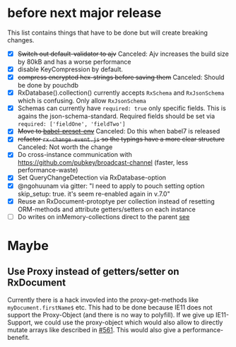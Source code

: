 # before next major release

This list contains things that have to be done but will create breaking changes.


- [x] ~~Switch out default-validator to ajv~~ Canceled: Ajv increases the build size by 80kB and has a worse performance
- [x] disable KeyCompression by default.
- [x] ~~compress encrypted hex-strings before saving them~~ Canceled: Should be done by pouchdb
- [x] RxDatabase().collection() currently accepts `RxSchema` and `RxJsonSchema` which is confusing. Only allow `RxJsonSchema`
- [x] Schemas can currently have `required: true` only specific fields. This is agains the json-schema-standard. Required fields should be set via `required: ['fieldOne', 'fieldTwo']`
- [x] ~~Move to [babel-preset-env](https://babeljs.io/env/)~~ Canceled: Do this when babel7 is released
- [x] ~~refactor `rx-change-event.js` so the typings have a more clear structure~~ Canceled: Not worth the change
- [x] Do cross-instance communication with https://github.com/pubkey/broadcast-channel (faster, less performance-waste)
- [x] Set QueryChangeDetection via RxDatabase-option
- [x] @ngohuunam via gitter: "I need to apply to pouch setting option skip_setup: true. it's seem re-enabled again in v.7.0"
- [x] Reuse an RxDocument-protoptye per collection instead of resetting ORM-methods and attribute getters/setters on each instance
- [ ] Do writes on inMemory-collections direct to the parent [see](https://github.com/pubkey/rxdb/issues/744#issuecomment-414506406)

# Maybe

## Use Proxy instead of getters/setter on RxDocument
Currently there is a hack invovled into the proxy-get-methods like `myDocument.firstName$` etc.
This had to be done because IE11 does not support the Proxy-Object (and there is no way to polyfill).
If we give up IE11-Support, we could use the proxy-object which would also allow to directly mutate arrays like described in [#561](https://github.com/pubkey/rxdb/issues/561). This would also give a performance-benefit.
